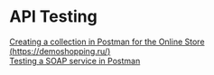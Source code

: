 # API Testing
[Creating a collection in Postman for the Online Store (https://demoshopping.ru/)](https://www.postman.com/docking-module-meteorologist-98754020/workspace/demo/collection/35180863-cc596f8e-c871-4147-ac98-f087a8f2d670?action=share&creator=35180863&active-environment=35180863-112f182e-e413-428d-a2e1-739ec303fdc1)<br>
[Testing a SOAP service in Postman](https://www.postman.com/docking-module-meteorologist-98754020/workspace/soap/collection/35180863-81aac0d7-41fe-4e15-a887-9d3a31916fd1?action=share&creator=35180863)
